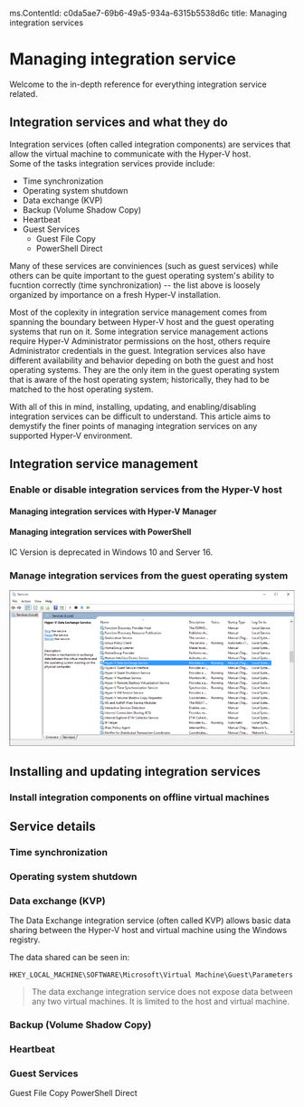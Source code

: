 ms.ContentId: c0da5ae7-69b6-49a5-934a-6315b5538d6c
title: Managing integration services

# Managing integration service
Welcome to the in-depth reference for everything integration service related.

## Integration services and what they do
Integration services (often called integration components) are services that allow the virtual machine to communicate with the Hyper-V host.  
Some of the tasks integration services provide include:
* Time synchronization
* Operating system shutdown
* Data exchange (KVP)
* Backup (Volume Shadow Copy)
* Heartbeat 
* Guest Services
  * Guest File Copy
  * PowerShell Direct

Many of these services are conviniences (such as guest services) while others can be quite important to the guest operating system's ability to fucntion correctly (time synchronization) -- the list above is loosely organized by importance on a fresh Hyper-V installation.

Most of the coplexity in integration service management comes from spanning the boundary between Hyper-V host and the guest operating systems that run on it.  Some integration service management actions require Hyper-V Administrator permissions on the host, others require Administrator credentials in the guest. Integration services also have different availability and behavior depeding on both the guest and host operating systems.  They are the only item in the guest operating system that is aware of the host operating system; historically, they had to be matched to the host operating system.

With all of this in mind, installing, updating, and enabling/disabling integration services can be difficult to understand.  This article aims to demystify the finer points of managing integration services on any supported Hyper-V environment.


## Integration service management

### Enable or disable integration services from the Hyper-V host

#### Managing integration services with Hyper-V Manager

#### Managing integration services with PowerShell
IC Version is deprecated in Windows 10 and Server 16.

### Manage integration services from the guest operating system
![](media/HVServices.png) 

## Installing and updating integration services

### Install integration components on offline virtual machines

## Service details

### Time synchronization
### Operating system shutdown
### Data exchange (KVP)
The Data Exchange integration service (often called KVP) allows basic data sharing between the Hyper-V host and virtual machine using the Windows registry.

The data shared can be seen in:
```
HKEY_LOCAL_MACHINE\SOFTWARE\Microsoft\Virtual Machine\Guest\Parameters
```

> The data exchange integration service does not expose data between any two virtual machines. It is limited to the host and virtual machine.

### Backup (Volume Shadow Copy)
### Heartbeat 
### Guest Services
Guest File Copy
PowerShell Direct
